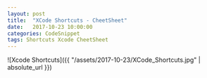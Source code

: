 ```yaml
---
layout: post
title:  "XCode Shortcuts - CheetSheet"
date:   2017-10-23 10:00:00
categories: CodeSnippet
tags: Shortcuts Xcode CheetSheet
---
```


![Xcode Shortcuts]({{ "/assets/2017-10-23/XCode_Shortcuts.jpg" | absolute_url }})

